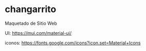 # changarrito
Maquetado de Sitio Web

UI:
https://mui.com/material-ui/

iconos:
https://fonts.google.com/icons?icon.set=Material+Icons
